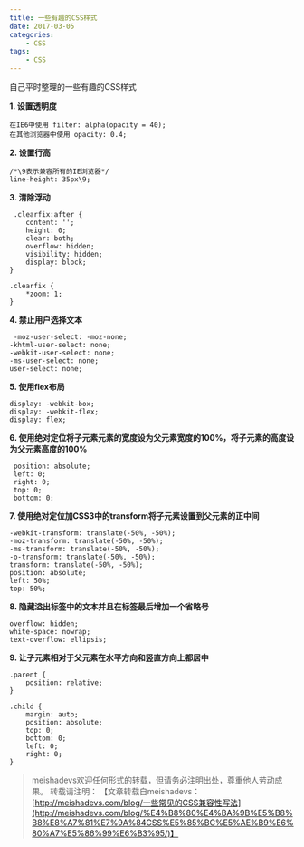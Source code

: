 ```yaml
---
title: 一些有趣的CSS样式 
date: 2017-03-05
categories:
	- CSS
tags:
    - CSS
---
```


自己平时整理的一些有趣的CSS样式
<!--more-->

**1. 设置透明度**

	在IE6中使用 filter: alpha(opacity = 40);
	在其他浏览器中使用 opacity: 0.4;

**2. 设置行高**

	/*\9表示兼容所有的IE浏览器*/  
	line-height: 35px\9;

**3. 清除浮动**

	 .clearfix:after {
	    content: '';
	    height: 0;
	    clear: both;
	    overflow: hidden;
	    visibility: hidden;
	    display: block;
	}

	.clearfix {
	    *zoom: 1;
	}

**4. 禁止用户选择文本**
	
	 -moz-user-select: -moz-none;
    -khtml-user-select: none;
    -webkit-user-select: none;
    -ms-user-select: none;
    user-select: none;

**5. 使用flex布局**

	display: -webkit-box;
    display: -webkit-flex;
    display: flex;

**6. 使用绝对定位将子元素元素的宽度设为父元素宽度的100%，将子元素的高度设为父元素高度的100%**
	
	 position: absolute;
     left: 0;
     right: 0;
     top: 0;
	 bottom: 0;

**7. 使用绝对定位加CSS3中的transform将子元素设置到父元素的正中间**
	
	-webkit-transform: translate(-50%, -50%);
    -moz-transform: translate(-50%, -50%);
    -ms-transform: translate(-50%, -50%);
    -o-transform: translate(-50%, -50%);
    transform: translate(-50%, -50%);
    position: absolute;
    left: 50%;
    top: 50%;

**8. 隐藏溢出标签中的文本并且在标签最后增加一个省略号**

	overflow: hidden;
	white-space: nowrap;
	text-overflow: ellipsis;

**9. 让子元素相对于父元素在水平方向和竖直方向上都居中**

	.parent {
        position: relative;
    }

    .child {
        margin: auto;
        position: absolute;
        top: 0;
        bottom: 0;
        left: 0;
        right: 0;
    }

> meishadevs欢迎任何形式的转载，但请务必注明出处，尊重他人劳动成果。
转载请注明： 【文章转载自meishadevs：[http://meishadevs.com/blog/一些常见的CSS兼容性写法](http://meishadevs.com/blog/%E4%B8%80%E4%BA%9B%E5%B8%B8%E8%A7%81%E7%9A%84CSS%E5%85%BC%E5%AE%B9%E6%80%A7%E5%86%99%E6%B3%95/)】